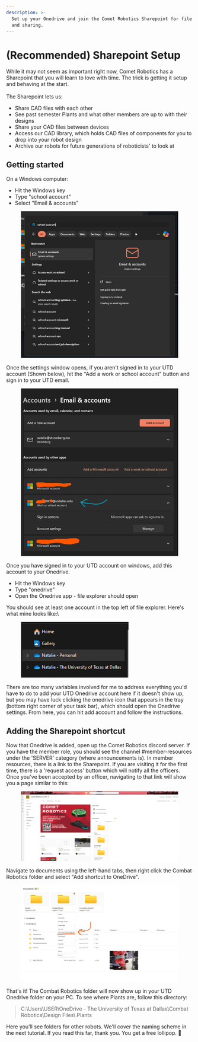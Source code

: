 ```yaml
---
description: >-
  Set up your Onedrive and join the Comet Robotics Sharepoint for file storage
  and sharing.
---
```


# (Recommended) Sharepoint Setup

While it may not seem as important right now, Comet Robotics has a Sharepoint that you will learn to love with time. The trick is getting it setup and behaving at the start.\
\
The Sharepoint lets us:

* Share CAD files with each other
* See past semester Plants and what other members are up to with their designs
* Share your CAD files between devices
* Access our CAD library, which holds CAD files of components for you to drop into your robot design
* Archive our robots for future generations of roboticists' to look at



## Getting started

On a Windows computer:

* Hit the Windows key
* Type "school account"
* Select "Email & accounts"

<figure><img src="../.gitbook/assets/image (5).png" alt=""><figcaption></figcaption></figure>

Once the settings window opens, if you aren't signed in to your UTD account (Shown below), hit the "Add a work or school account" button and sign in to your UTD email.

<figure><img src="../.gitbook/assets/image (6).png" alt=""><figcaption></figcaption></figure>

Once you have signed in to your UTD account on windows, add this account to your Onedrive.&#x20;

* Hit the Windows key
* Type "onedrive"
* Open the Onedrive app - file explorer should open

You should see at least one account in the top left of file explorer. Here's what mine looks like:\


<figure><img src="../.gitbook/assets/image (7).png" alt=""><figcaption></figcaption></figure>

There are too many variables involved for me to address everything you'd have to do to add your UTD Onedrive account here if it doesn't show up, but you may have luck clicking the onedrive icon that appears in the tray (bottom right corner of your task bar), which should open the Onedrive settings. From here, you can hit add account and follow the instructions.&#x20;



## Adding the Sharepoint shortcut

Now that Onedrive is added, open up the Comet Robotics discord server. If you have the member role, you should see the channel #member-resources under the 'SERVER' category (where announcements is). In member resources, there is a link to the Sharepoint. If you are visiting it for the first time, there is a 'request access' button which will notify all the officers. Once you've been accepted by an officer, navigating to that link will show you a page similar to this:&#x20;

<figure><img src="../.gitbook/assets/image (8).png" alt=""><figcaption></figcaption></figure>

Navigate to documents using the left-hand tabs, then right click the Combat Robotics folder and select "Add shortcut to OneDrive".&#x20;

<figure><img src="../.gitbook/assets/image (9).png" alt=""><figcaption></figcaption></figure>

That's it! The Combat Robotics folder will now show up in your UTD Onedrive folder on your PC. To see where Plants are, follow this directory:

> C:\Users\USER\OneDrive - The University of Texas at Dallas\Combat Robotics\Design Files\\.Plants

Here you'll see folders for other robots. We'll cover the naming scheme in the next tutorial. If you read this far, thank you. You get a free lollipop. 🍭
